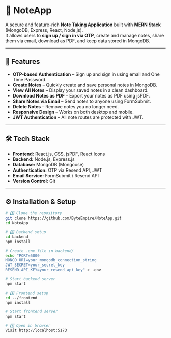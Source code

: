 # 📒 NoteApp

A secure and feature-rich **Note Taking Application** built with **MERN Stack** (MongoDB, Express, React, Node.js).  
It allows users to **sign up / sign in via OTP**, create and manage notes, share them via email, download as PDF, and keep data stored in MongoDB.

---

## 🚀 Features
- **OTP-based Authentication** – Sign up and sign in using email and One Time Password.
- **Create Notes** – Quickly create and save personal notes in MongoDB.
- **View All Notes** – Display your saved notes in a clean dashboard.
- **Download Notes as PDF** – Export your notes as PDF using jsPDF.
- **Share Notes via Email** – Send notes to anyone using FormSubmit.
- **Delete Notes** – Remove notes you no longer need.
- **Responsive Design** – Works on both desktop and mobile.
- **JWT Authentication** – All note routes are protected with JWT.

---

## 🛠️ Tech Stack
- **Frontend:** React.js, CSS, jsPDF, React Icons  
- **Backend:** Node.js, Express.js  
- **Database:** MongoDB (Mongoose)  
- **Authentication:** OTP via Resend API, JWT  
- **Email Service:** FormSubmit / Resend API
- **Version Control:** Git


---

## ⚙️ Installation & Setup

```bash
# 1️⃣ Clone the repository
git clone https://github.com/ByteEmpire/NoteApp.git
cd NoteApp

# 2️⃣ Backend setup
cd backend
npm install

# Create .env file in backend/
echo "PORT=5000
MONGO_URI=your_mongodb_connection_string
JWT_SECRET=your_secret_key
RESEND_API_KEY=your_resend_api_key" > .env

# Start backend server
npm start

# 3️⃣ Frontend setup
cd ../frontend
npm install

# Start frontend server
npm start

# 4️⃣ Open in browser
Visit http://localhost:5173



